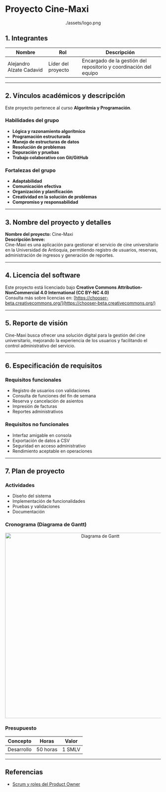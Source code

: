 # Proyecto Cine-Maxi


<p align="center">
  ./assets/logo.png
</p>


## 1. Integrantes
| Nombre | Rol | Descripción |
|--------|-----|-------------|
| Alejandro Alzate Cadavid | Líder del proyecto | Encargado de la gestión del repositorio y coordinación del equipo |

---

## 2. Vínculos académicos y descripción
Este proyecto pertenece al curso **Algoritmia y Programación**.  

### Habilidades del grupo
- **Lógica y razonamiento algorítmico**
- **Programación estructurada**
- **Manejo de estructuras de datos**
- **Resolución de problemas**
- **Depuración y pruebas**
- **Trabajo colaborativo con Git/GitHub**

### Fortalezas del grupo
- **Adaptabilidad**
- **Comunicación efectiva**
- **Organización y planificación**
- **Creatividad en la solución de problemas**
- **Compromiso y responsabilidad**

---

## 3. Nombre del proyecto y detalles
**Nombre del proyecto:** Cine-Maxi  
**Descripción breve:**  
Cine-Maxi es una aplicación para gestionar el servicio de cine universitario en la Universidad de Antioquia, permitiendo registro de usuarios, reservas, administración de ingresos y generación de reportes.

---

## 4. Licencia del software
Este proyecto está licenciado bajo **Creative Commons Attribution-NonCommercial 4.0 International (CC BY-NC 4.0)**  
Consulta más sobre licencias en: [https://chooser-beta.creativecommons.org/](https://chooser-beta.creativecommons.org/)

---

## 5. Reporte de visión
Cine-Maxi busca ofrecer una solución digital para la gestión del cine universitario, mejorando la experiencia de los usuarios y facilitando el control administrativo del servicio.

---

## 6. Especificación de requisitos

### Requisitos funcionales
- Registro de usuarios con validaciones
- Consulta de funciones del fin de semana
- Reserva y cancelación de asientos
- Impresión de facturas
- Reportes administrativos

### Requisitos no funcionales
- Interfaz amigable en consola
- Exportación de datos a CSV
- Seguridad en acceso administrativo
- Rendimiento aceptable en operaciones

---

## 7. Plan de proyecto

### Actividades
- Diseño del sistema
- Implementación de funcionalidades
- Pruebas y validaciones
- Documentación

### Cronograma (Diagrama de Gantt)
<p align="center">
  <img src="./assets/diagrama-gantt.png" alt="Diagrama de Gantt" width="600">
</p>

### Presupuesto
| Concepto | Horas | Valor |
|----------|-------|-------|
| Desarrollo | 50 horas | 1 SMLV |

---

## Referencias
- [Scrum y roles del Product Owner](https://www.scrum.org/resources/what-is-a-product-owner)
